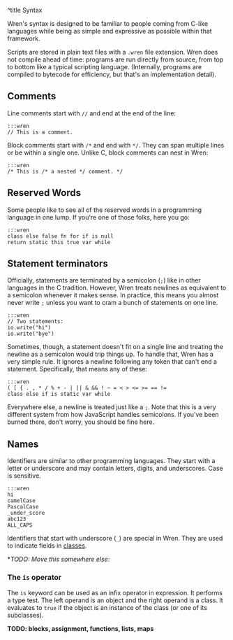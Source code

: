 ^title Syntax

Wren's syntax is designed to be familiar to people coming from C-like languages while being as simple and expressive as possible within that framework.

Scripts are stored in plain text files with a `.wren` file extension. Wren does
not compile ahead of time: programs are run directly from source, from top to
bottom like a typical scripting language. (Internally, programs are compiled to
bytecode for efficiency, but that's an implementation detail).

## Comments

Line comments start with `//` and end at the end of the line:

    :::wren
    // This is a comment.

Block comments start with `/*` and end with `*/`. They can span multiple lines
or be within a single one. Unlike C, block comments can nest in Wren:

    :::wren
    /* This is /* a nested */ comment. */

## Reserved Words

Some people like to see all of the reserved words in a programming language in
one lump. If you're one of those folks, here you go:

    :::wren
    class else false fn for if is null
    return static this true var while

## Statement terminators

Officially, statements are terminated by a semicolon (`;`) like in other
languages in the C tradition. However, Wren treats newlines as equivalent
to a semicolon whenever it makes sense. In practice, this means you almost
never write `;` unless you want to cram a bunch of statements on one line.

    :::wren
    // Two statements:
    io.write("hi")
    io.write("bye")

Sometimes, though, a statement doesn't fit on a single line and treating the
newline as a semicolon would trip things up. To handle that, Wren has a very
simple rule. It ignores a newline following any token that can't end a
statement. Specifically, that means any of these:

    :::wren
    ( [ { . , * / % + - | || & && ! ~ = < > <= >= == !=
    class else if is static var while

Everywhere else, a newline is treated just like a `;`. Note that this is a very
different system from how JavaScript handles semicolons. If you've been burned
there, don't worry, you should be fine here.

## Names

Identifiers are similar to other programming languages. They start with a letter or underscore and may contain letters, digits, and underscores. Case is sensitive.

    :::wren
    hi
    camelCase
    PascalCase
    _under_score
    abc123
    ALL_CAPS

Identifiers that start with underscore (`_`) are special in Wren. They are used to indicate fields in [classes](classes.html).

**TODO: Move this somewhere else:*

### The `is` operator

The `is` keyword can be used as an infix operator in expression. It performs a
type test. The left operand is an object and the right operand is a class. It
evaluates to `true` if the object is an instance of the class (or one of its
subclasses).

**TODO: blocks, assignment, functions, lists, maps**
